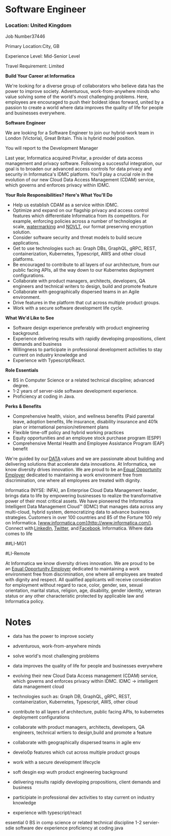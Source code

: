 # Software Engineer

### **Location:** United Kingdom

Job Number37446

Primary Location:City, GB

Experience Level: Mid-Senior Level

Travel Requirement: Limited

**Build Your Career at Informatica**

We're looking for a diverse group of collaborators who believe data has the power to improve society. Adventurous, work-from-anywhere minds who value solving some of the world's most challenging problems. Here, employees are encouraged to push their boldest ideas forward, united by a passion to create a world where data improves the quality of life for people and businesses everywhere.

**Software Engineer**

We are looking for a Software Engineer to join our hybrid-work team in London (Victoria), Great Britain. This is hybrid model position.

You will report to the Development Manager

Last year, Informatica acquired Privitar, a provider of data access management and privacy software. Following a successful integration, our goal is to broaden our advanced access controls for data privacy and security in Informatica's IDMC platform. You'll play a crucial role in the evolution of our new Cloud Data Access Management (CDAM) service, which governs and enforces privacy within IDMC.

**Your Role Responsibilities? Here's What You'll Do**

- Help us establish CDAM as a service within IDMC.
- Optimize and expand on our flagship privacy and access control features which differentiate Informatica from its competitors. For example, enforcing policies across a number of technologies at scale, [watermarking](https://www.privitar.com/data-privacy/watermarking/) and [NOVLT](https://www.privitar.com/blog/privitar-novlt-opens-up-possibilities-for-your-data/), our format preserving encryption solution.
- Consider software security and threat models to build secure applications.
- Get to use technologies such as: Graph DBs, GraphQL, gRPC, REST, containerization, Kubernetes, Typescript, AWS and other cloud platforms.
- Be encouraged to contribute to all layers of our architecture, from our public facing APIs, all the way down to our Kubernetes deployment configurations.
- Collaborate with product managers, architects, developers, QA engineers and technical writers to design, build and promote feature
- Collaborate with geographically dispersed teams in an Agile environment.
- Drive features in the platform that cut across multiple product groups.
- Work with a secure software development life cycle.

**What We'd Like to See**

- Software design experience preferably with product engineering background.
- Experience delivering results with rapidly developing propositions, client demands and business
- Willingness to participate in professional development activities to stay current on industry knowledge and
- Experience with Typescript/React.

**Role Essentials**

- BS in Computer Science or a related technical discipline; advanced degree.
- 1-2 years of server-side software development experience.
- Proficiency at coding in Java.

**Perks & Benefits**

- Comprehensive health, vision, and wellness benefits (Paid parental leave, adoption benefits, life insurance, disability insurance and 401k plan or international pension/retirement plans
- Flexible time-off policy and hybrid working practices
- Equity opportunities and an employee stock purchase program (ESPP)
- Comprehensive Mental Health and Employee Assistance Program (EAP) benefit

We're guided by our [DATA](https://video.informatica.com/detail/video/6162260462001) values and we are passionate about building and delivering solutions that accelerate data innovations. At Informatica, we know diversity drives innovation. We are proud to be an [Equal Opportunity Employer](https://www.dol.gov/sites/dolgov/files/OFCCP/regs/compliance/posters/pdf/22-088_EEOC_KnowYourRights.pdf) dedicated to maintaining a work environment free from discrimination, one where all employees are treated with dignity.

Informatica (NYSE: INFA), an Enterprise Cloud Data Management leader, brings data to life by empowering businesses to realize the transformative power of their most critical assets. We have pioneered the Informatica Intelligent Data Management Cloud™ (IDMC) that manages data across any multi-cloud, hybrid system, democratizing data to advance business strategies. Customers in over 100 countries and 85 of the Fortune 100 rely on Informatica. [www.informatica.com](http://www.informatica.com/). Connect with [LinkedIn](https://www.linkedin.com/company/informatica/), [Twitter](https://twitter.com/Informatica), and [Facebook](https://www.facebook.com/InformaticaLLC). Informatica. Where data comes to life

##LI-MG1

#LI-Remote

At Informatica we know diversity drives innovation. We are proud to be an [Equal Opportunity Employer](https://www.dol.gov/sites/dolgov/files/OFCCP/regs/compliance/posters/pdf/22-088_EEOC_KnowYourRights.pdf) dedicated to maintaining a work environment free from discrimination, one where all employees are treated with dignity and respect. All qualified applicants will receive consideration for employment without regard to race, color, gender, sex, sexual orientation, marital status, religion, age, disability, gender identity, veteran status or any other characteristic protected by applicable law and Informatica policy.



# Notes
- data has the power to improve society
- adventurous, work-from-anywhere minds
- solve world's most challenging problems
- data improves the quality of life for people and businesses everywhere

- evolving their new Cloud Data Access management (CDAM) service, which governs and enforces privacy within IDMC. IDMC -> intelligent data management cloud
- technologies such as: Graph DB, GraphQL, gRPC, REST, containerization, Kubernetes, Typescript, AWS, other cloud
- contribute to all layers of architecture, public facing APIs, to kubernetes deployment configurations
- collaborate with product managers, architects, developers, QA engineers, technical wrtiers to design,build and promote a feature
- collaborate with geographically dispersed teams in agile env
- develo0p features which cut across multiple product groups
- work with  a secure development lifecycle
- soft desgin exp wuth product engineering background
- delivering results rapidly developing propositions, client demands and business
- participiate in professional dev activities to stay current on industry knowledge
- experience with typescript/react

essential
0 BS in comp science or related technical discipline
1-2 servier-sdie software dev experience
proficiency at coding java


